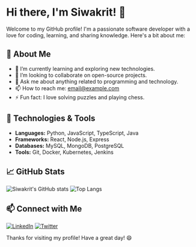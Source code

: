 # Hi there, I'm Siwakrit! 👋

Welcome to my GitHub profile! I'm a passionate software developer with a love for coding, learning, and sharing knowledge. Here's a bit about me:

## 🚀 About Me

- 🌱 I’m currently learning and exploring new technologies.
- 👯 I’m looking to collaborate on open-source projects.
- 💬 Ask me about anything related to programming and technology.
- 📫 How to reach me: [email@example.com](mailto:email@example.com)
- ⚡ Fun fact: I love solving puzzles and playing chess.

## 🔧 Technologies & Tools

- **Languages:** Python, JavaScript, TypeScript, Java
- **Frameworks:** React, Node.js, Express
- **Databases:** MySQL, MongoDB, PostgreSQL
- **Tools:** Git, Docker, Kubernetes, Jenkins

## 📈 GitHub Stats

![Siwakrit's GitHub stats](https://github-readme-stats.vercel.app/api?username=Siwakrit&show_icons=true&theme=radical)
![Top Langs](https://github-readme-stats.vercel.app/api/top-langs/?username=Siwakrit&layout=compact&theme=radical)

## 📫 Connect with Me

[![LinkedIn](https://img.shields.io/badge/LinkedIn-blue?style=flat-square&logo=linkedin&logoColor=white)](https://www.linkedin.com/in/siwakrit/)
[![Twitter](https://img.shields.io/badge/Twitter-blue?style=flat-square&logo=twitter&logoColor=white)](https://twitter.com/siwakrit)

Thanks for visiting my profile! Have a great day! 😄
